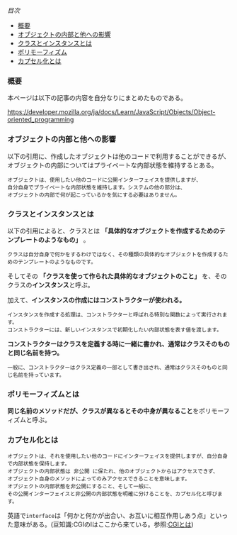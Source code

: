 *目次*
* [概要](#概要)
* [オブジェクトの内部と他への影響](#オブジェクトの内部と他への影響)
* [クラスとインスタンスとは](#クラスとインスタンスとは)
* [ポリモーフィズム](#ポリモーフィズム)
* [カプセル化とは](#カプセル化とは)

### 概要

本ページは以下の記事の内容を自分なりにまとめたものである。

https://developer.mozilla.org/ja/docs/Learn/JavaScript/Objects/Object-oriented_programming

### オブジェクトの内部と他への影響

以下の引用に、作成したオブジェクトは他のコードで利用することができるが、オブジェクトの内部についてはプライベートな内部状態を維持するとある。
```
オブジェクトは、使用したい他のコードに公開インターフェイスを提供しますが、
自分自身でプライベートな内部状態を維持します。システムの他の部分は、
オブジェクトの内部で何が起こっているかを気にする必要はありません。
```
### クラスとインスタンスとは

以下の引用によると、クラスとは **「具体的なオブジェクトを作成するためのテンプレートのようなもの」** 。
```
クラスは自分自身で何かをするわけではなく、その種類の具体的なオブジェクトを作成するためのテンプレートのようなものです。
```

そしてその **「クラスを使って作られた具体的なオブジェクトのこと」** を、そのクラスの**インスタンス**と呼ぶ。

加えて、**インスタンスの作成にはコンストラクターが使われる。**
```
インスタンスを作成する処理は、コンストラクターと呼ばれる特別な関数によって実行されます。
コンストラクターには、新しいインスタンスで初期化したい内部状態を表す値を渡します。
```

**コンストラクターはクラスを定義する時に一緒に書かれ、通常はクラスそのものと同じ名前を持つ。**
```
一般に、コンストラクターはクラス定義の一部として書き出され、通常はクラスそのものと同じ名前を持っています。
```

### ポリモーフィズムとは

**同じ名前のメソッドだが、クラスが異なるとその中身が異なること**をポリモーフィズムと呼ぶ。

### カプセル化とは

```
オブジェクトは、それを使用したい他のコードにインターフェイスを提供しますが、自分自身で内部状態を保持します。
オブジェクトの内部状態は 非公開 に保たれ、他のオブジェクトからはアクセスできず、
オブジェクト自身のメソッドによってのみアクセスできることを意味します。
オブジェクトの内部状態を非公開にすること、そして一般に、
その公開インターフェイスと非公開の内部状態を明確に分けることを、カプセル化と呼びます。
```

英語で`interface`は「何かと何かが出合い、お互いに相互作用しあう点」といった意味がある。(豆知識:CGIのIはここから来ている。参照:[CGIとは](https://github.com/ren-github-account/Today-I-Learned/blob/ad12fcba7e3cff4554893abb72741b624e53dd44/Perl/cgi%E3%81%A8%E3%81%AF.md))
